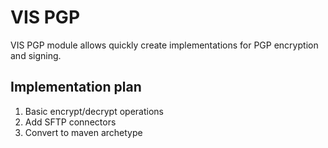 # VIS PGP
VIS PGP module allows quickly create implementations for
PGP encryption and signing.

## Implementation plan
1. Basic encrypt/decrypt operations
2. Add SFTP connectors
3. Convert to maven archetype
